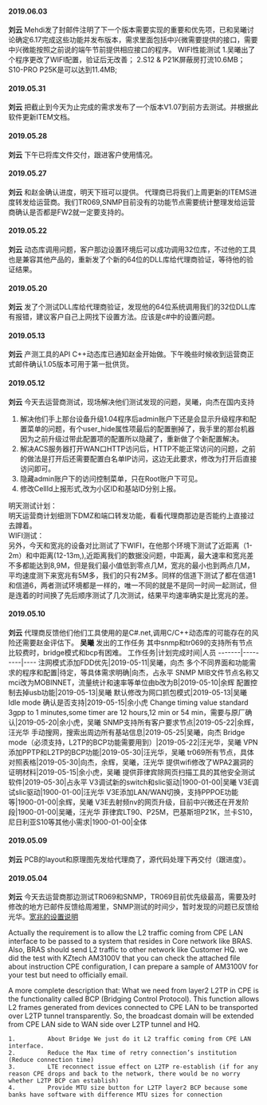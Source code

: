 
#### 2019.06.03
**刘云** Mehdi发了封邮件注明了下一个版本需要实现的重要和优先项，已和吴曦讨论确定6.17完成这些功能并发布版本，需求里面包括中兴微需要提供的接口，需要中兴微能按照之前说的端午节前提供相应接口的程序。
WIFI性能测试 1.吴曦出了个程序更改了WIFI配置，验证后无改善； 2.S12 & P21K屏蔽房打流10.6MB；S10-PRO  P25K是可以达到11.4MB;
#### 2019.05.31 
**刘云** 把截止到今天为止完成的需求发布了一个版本V1.07到前方去测试。并根据此软件更新ITEM文档。
#### 2019.05.28
**刘云** 下午已将库文件交付，跟进客户使用情况。
#### 2019.05.27
**刘云**  和赵金确认进度，明天下班可以提供。
代理商已将我们上周更新的ITEMS进度转发给运营商。我们TR069,SNMP目前没有的功能节点需要统计整理发给运营商确认是否都是FW2就一定要支持的。
#### 2019.05.22
**刘云**  动态库调用问题，客户那边设置环境后可以成功调用32位库，不过他的工具也是兼容其他产品的，重新发了个新的64位的DLL库给代理商验证，等待他的验证结果。
#### 2019.05.20
**刘云**  发了个测试DLL库给代理商验证，发现他的64位系统调用我们的32位DLL库有报错，建议客户自己上网找下设置方法。应该是c#中的设置问题。
#### 2019.05.13
**刘云** 产测工具的API C++动态库已通知赵金开始做。下午晚些时候收到运营商正式邮件确认1.05版本可用于第一批供货。
#### 2019.05.12
**刘云** 今天去运营商测试，现场解决他们测试发现的问题，吴曦，向杰在国内支持<hide>

1. 解决他们手上那台设备升级1.04程序后admin账户下还是会显示升级程序和配置菜单的问题，有个user_hide属性项最后的配置删掉了，我手里的那台机器因为之前升级过带此配置项的配置所以隐藏了，重新做了个新配置解决。  
2. 解决ACS服务器打开WAN口HTTP访问后，HTTP不能正常访问的问题，之前的做法是打开后还需要配置白名单IP访问，这边无此要求，修改为打开后直接访问即可。  
3. 隐藏admin账户下的访问控制菜单，只在Root账户下可见。  
4. 修改CellId上报形式,改为小区ID和基站ID分别上报。  

明天测试计划：  
明天运营商计划细测下DMZ和端口转发功能，看看代理商那边是否能约上直接过去蹲着。  
WIFI测试：  
另外，今天和宽兆的设备对比测试了下WIFI，在他那个环境下测试了近距离（1-2m）和中距离(12-13m,),近距离我们的数据没问题，中距离，最大速率和宽兆差不多都能达到8,9M，但是我们最小值低到零点几M，宽兆的最小也到两点几M，平均速度测下来宽兆有5M多，我们的只有2M多。同样的信道下测试了都在信道1和信道6，两者测试环境都是一样的，唯一不同的就是不是同一时间一起测试，但是连着的时间换了先后顺序测试了几次测试，结果平均速率确实是比宽兆的差。
</hide>
#### 2019.05.10
**刘云** 代理商反馈他们他们工具使用的是C#.net,调用C/C++动态库的可能存在的风险还需要赵金评估下。
**吴曦** 发出的工作任务 其中snmp和tr069的支持所有节点比较费时，bridge模式和bcp有困难。<hide>
工作任务|计划完成时间|人员
-------|---------|----
注网模式添加FDD优先|2019-05-11|吴曦，向杰
多个不同界面和功能需求的程序和配置|待定，等具体需求明确|向杰，占永平
SNMP MIB文件节点名称又mci改为MOBINNET，流量统计和速率等单位由b改为B|2019-05-10|余辉
配置控制去掉usb功能|2019-05-13|吴曦
默认修改为网口抓包模式|2019-05-13|吴曦
Idle mode 确认是否支持|2019-05-15|余小虎
Change timing value standard 3gpp to 1 minutes,some timer are 12 hours,12 min or 54 min，需要与原厂确认|2019-05-20|余小虎，吴曦
SNMP支持所有客户要求节点|2019-05-22|余辉，汪光华
手动搜网，搜索出周边所有基站信息|2019-05-25|吴曦，向杰
Bridge mode（必须支持，L2TP的BCP功能需要用到）|2019-05-22|汪光华，吴曦
VPN添加PPTP和L2TP的BCP功能|2019-05-30|汪光华，吴曦
tr069所有节点，具体对照表格|2019-05-30|向杰，余辉，吴曦，汪光华
提供wifi修改了WPA2漏洞的证明材料|2019-05-15|余小虎，吴曦
提供菲律宾除网页扫描工具的其他安全测试软件|2019-05-30|占永平
V3调试新的switch和slic驱动|1900-01-00|吴曦
V3E调试slic驱动|1900-01-00|汪光华
V3E添加LAN/WAN切换，支持PPPOE功能等|1900-01-00|余辉，吴曦
V3E去射频nv的网页升级，目前中兴微还在开发阶段|1900-01-00|吴曦，汪光华
菲律宾LT90、P25M，巴基斯坦P21K，兰卡S10，尼日利亚S10等其他小需求|1900-01-00|全体
</hide>

#### 2019.05.09
**刘云** PCB的layout和原理图先发给代理商了，源代码处理下再交付（跟进度）。
#### 2019.05.04
**刘云** 今天去运营商那边测试TR069和SNMP，TR069目前优先级最高，需要及时修改的地方已邮件反馈给周湘里，SNMP测试的时间少，暂时发现的问题已反馈给光华。[宽兆的设置说明](http://192.168.1.93:8000/arg_s12/L2TP%20BCP%20WH%20configuration%20Am3100V.PDF)<hide>

Actually the requirement is to allow the L2 traffic coming from CPE LAN interface to be passed to a system that resides in Core network like BRAS. Also, BRAS should send L2 traffic to other network like Customer HQ. we did the test with KZtech AM3100V that you can check the attached file about instruction CPE configuration, I can prepare a sample of AM3100V for your test but need to officially email.
 
A more complete description that:
What we need from layer2 L2TP in CPE is the functionality called BCP (Bridging Control Protocol). This function allows L2 frames generated from devices connected to CPE LAN to be transported over L2TP tunnel transparently. So, the broadcast domain will be extended from CPE LAN side to WAN side over L2TP tunnel and HQ.
 
 
    1.         About Bridge We just do it L2 traffic coming from CPE LAN interface.
    2.         Reduce the Max time of retry connection’s institution (Reduce connection time)
    3.         LTE reconnect issue effect on L2TP re-establish (if for any reason CPE drops and back to the network, there would be no worry whether L2TP BCP can establish)
    4.         Provide MTU size button for L2TP layer2 BCP because some banks have software with difference MTU sizes for connection 
</hide>